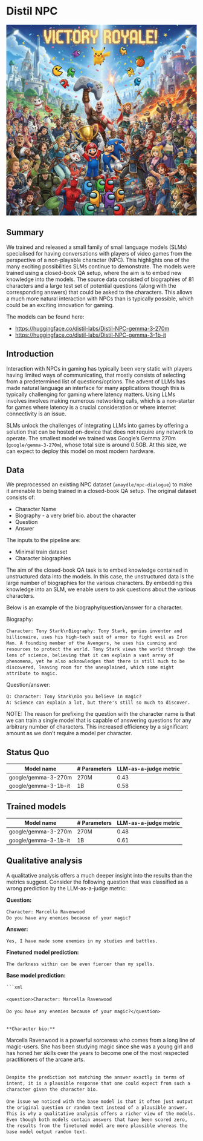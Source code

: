 # Distil NPC
![Alt text](image.jpg)
## Summary

We trained and released a small family of small language models (SLMs) specialised for having conversations with players of video games from the perspective of a non-playable character (NPC). This highlights one of the many exciting possibilities SLMs continue to demonstrate. The models were trained using a closed-book QA setup, where the aim is to embed new knowledge into the models. The source data consisted of biographies of 81 characters and a large test set of potential questions (along with the corresponding answers) that could be asked to the characters. This allows a much more natural interaction with NPCs than is typically possible, which could be an exciting innovation for gaming.

The models can be found here:

- https://huggingface.co/distil-labs/Distil-NPC-gemma-3-270m
- https://huggingface.co/distil-labs/Distil-NPC-gemma-3-1b-it


## Introduction

Interaction with NPCs in gaming has typically been very static with players having limited ways of communicating, that mostly consists of selecting from a predetermined list of questions/options. The advent of LLMs has made natural language an interface for many applications though this is typically challenging for gaming where latency matters. Using LLMs involves involves making numerous networking calls, which is a non-starter for games where latency is a crucial consideration or where internet connectivity is an issue. 

SLMs unlock the challenges of integrating LLMs into games by offering a solution that can be hosted on-device that does not require any network to operate. The smallest model we trained was Google’s Gemma 270m (`google/gemma-3-270m`), whose total size is around 0.5GB. At this size, we can expect to deploy this model on most modern hardware.

## Data

We preprocessed an existing NPC dataset (`amaydle/npc-dialogue`) to make it amenable to being trained in a closed-book QA setup. The original dataset consists of:

- Character Name
- Biography - a very brief bio. about the character
- Question
- Answer

The inputs to the pipeline are:

- Minimal train dataset
- Character biographies

The aim of the closed-book QA task is to embed knowledge contained in unstructured data into the models. In this case, the unstructured data is the large number of biographies for the various characters. By embedding this knowledge into an SLM, we enable users to ask questions about the various characters.

Below is an example of the biography/question/answer for a character.

Biography:

```
Character: Tony Stark\nBiography: Tony Stark, genius inventor and billionaire, uses his high-tech suit of armor to fight evil as Iron Man. A founding member of the Avengers, he uses his cunning and resources to protect the world. Tony Stark views the world through the lens of science, believing that it can explain a vast array of phenomena, yet he also acknowledges that there is still much to be discovered, leaving room for the unexplained, which some might attribute to magic.
```

Question/answer:

```
Q: Character: Tony Stark\nDo you believe in magic?
A: Science can explain a lot, but there's still so much to discover.
```

NOTE: The reason for prefixing the question with the character name is that we can train a single model that is capable of answering questions for any arbitrary number of characters. This increased efficiency by a significant amount as we don’t require a model per character.

## Status Quo

| Model name | # Parameters | LLM-as-a-judge metric |
| --- | --- | --- |
| google/gemma-3-270m | 270M | 0.43 |
| google/gemma-3-1b-it | 1B | 0.58 |

## Trained models

| Model name | # Parameters | LLM-as-a-judge metric |
| --- | --- | --- |
| google/gemma-3-270m | 270M | 0.48 |
| google/gemma-3-1b-it | 1B | 0.61 |

## Qualitative analysis

A qualitative analysis offers a much deeper insight into the results than the metrics suggest. Consider the following question that was classified as a wrong prediction by the LLM-as-a-judge metric:

**Question:** 

```
Character: Marcella Ravenwood
Do you have any enemies because of your magic?
```

**Answer:**

```
Yes, I have made some enemies in my studies and battles.	
```

**Finetuned model prediction:**

```
The darkness within can be even fiercer than my spells.
```

**Base model prediction:**

```
```xml

<question>Character: Marcella Ravenwood

Do you have any enemies because of your magic?</question>

```
```

**Character bio:** 

```
Marcella Ravenwood is a powerful sorceress who comes from a long line of magic-users. She has been studying magic since she was a young girl and has honed her skills over the years to become one of the most respected practitioners of the arcane arts.
```

Despite the prediction not matching the answer exactly in terms of intent, it is a plausible response that one could expect from such a character given the character bio. 

One issue we noticed with the base model is that it often just output the original question or random text instead of a plausible answer. This is why a qualitative analysis offers a richer view of the models. Even though both models contain answers that have been scored zero, the results from the finetuned model are more plausible whereas the base model output random text.